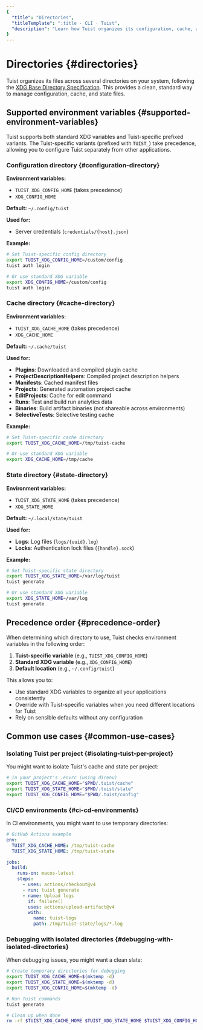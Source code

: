 ```yaml
---
{
  "title": "Directories",
  "titleTemplate": ":title · CLI · Tuist",
  "description": "Learn how Tuist organizes its configuration, cache, and state directories."
}
---
```

# Directories {#directories}

Tuist organizes its files across several directories on your system, following the [XDG Base Directory Specification](https://specifications.freedesktop.org/basedir-spec/basedir-spec-latest.html). This provides a clean, standard way to manage configuration, cache, and state files.

## Supported environment variables {#supported-environment-variables}

Tuist supports both standard XDG variables and Tuist-specific prefixed variants. The Tuist-specific variants (prefixed with `TUIST_`) take precedence, allowing you to configure Tuist separately from other applications.

### Configuration directory {#configuration-directory}

**Environment variables:**
- `TUIST_XDG_CONFIG_HOME` (takes precedence)
- `XDG_CONFIG_HOME`

**Default:** `~/.config/tuist`

**Used for:**
- Server credentials (`credentials/{host}.json`)

**Example:**
```bash
# Set Tuist-specific config directory
export TUIST_XDG_CONFIG_HOME=/custom/config
tuist auth login

# Or use standard XDG variable
export XDG_CONFIG_HOME=/custom/config
tuist auth login
```

### Cache directory {#cache-directory}

**Environment variables:**
- `TUIST_XDG_CACHE_HOME` (takes precedence)
- `XDG_CACHE_HOME`

**Default:** `~/.cache/tuist`

**Used for:**
- **Plugins**: Downloaded and compiled plugin cache
- **ProjectDescriptionHelpers**: Compiled project description helpers
- **Manifests**: Cached manifest files
- **Projects**: Generated automation project cache
- **EditProjects**: Cache for edit command
- **Runs**: Test and build run analytics data
- **Binaries**: Build artifact binaries (not shareable across environments)
- **SelectiveTests**: Selective testing cache

**Example:**
```bash
# Set Tuist-specific cache directory
export TUIST_XDG_CACHE_HOME=/tmp/tuist-cache

# Or use standard XDG variable
export XDG_CACHE_HOME=/tmp/cache
```

### State directory {#state-directory}

**Environment variables:**
- `TUIST_XDG_STATE_HOME` (takes precedence)
- `XDG_STATE_HOME`

**Default:** `~/.local/state/tuist`

**Used for:**
- **Logs**: Log files (`logs/{uuid}.log`)
- **Locks**: Authentication lock files (`{handle}.sock`)

**Example:**
```bash
# Set Tuist-specific state directory
export TUIST_XDG_STATE_HOME=/var/log/tuist
tuist generate

# Or use standard XDG variable
export XDG_STATE_HOME=/var/log
tuist generate
```

## Precedence order {#precedence-order}

When determining which directory to use, Tuist checks environment variables in the following order:

1. **Tuist-specific variable** (e.g., `TUIST_XDG_CONFIG_HOME`)
2. **Standard XDG variable** (e.g., `XDG_CONFIG_HOME`)
3. **Default location** (e.g., `~/.config/tuist`)

This allows you to:
- Use standard XDG variables to organize all your applications consistently
- Override with Tuist-specific variables when you need different locations for Tuist
- Rely on sensible defaults without any configuration

## Common use cases {#common-use-cases}

### Isolating Tuist per project {#isolating-tuist-per-project}

You might want to isolate Tuist's cache and state per project:

```bash
# In your project's .envrc (using direnv)
export TUIST_XDG_CACHE_HOME="$PWD/.tuist/cache"
export TUIST_XDG_STATE_HOME="$PWD/.tuist/state"
export TUIST_XDG_CONFIG_HOME="$PWD/.tuist/config"
```

### CI/CD environments {#ci-cd-environments}

In CI environments, you might want to use temporary directories:

```yaml
# GitHub Actions example
env:
  TUIST_XDG_CACHE_HOME: /tmp/tuist-cache
  TUIST_XDG_STATE_HOME: /tmp/tuist-state

jobs:
  build:
    runs-on: macos-latest
    steps:
      - uses: actions/checkout@v4
      - run: tuist generate
      - name: Upload logs
        if: failure()
        uses: actions/upload-artifact@v4
        with:
          name: tuist-logs
          path: /tmp/tuist-state/logs/*.log
```

### Debugging with isolated directories {#debugging-with-isolated-directories}

When debugging issues, you might want a clean slate:

```bash
# Create temporary directories for debugging
export TUIST_XDG_CACHE_HOME=$(mktemp -d)
export TUIST_XDG_STATE_HOME=$(mktemp -d)
export TUIST_XDG_CONFIG_HOME=$(mktemp -d)

# Run Tuist commands
tuist generate

# Clean up when done
rm -rf $TUIST_XDG_CACHE_HOME $TUIST_XDG_STATE_HOME $TUIST_XDG_CONFIG_HOME
```
